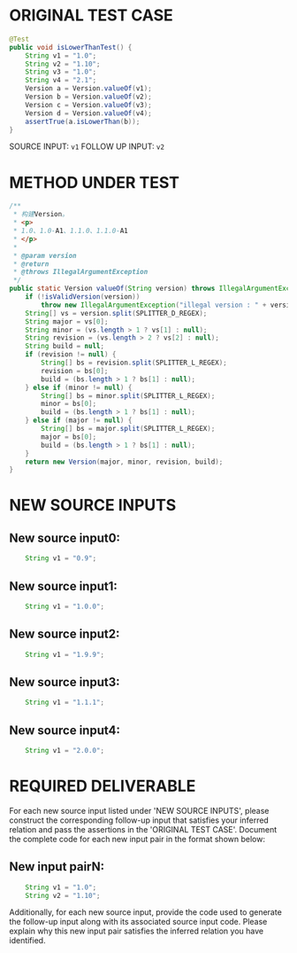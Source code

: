# ORIGINAL TEST CASE
```java
@Test
public void isLowerThanTest() {
    String v1 = "1.0";
    String v2 = "1.10";
    String v3 = "1.0";
    String v4 = "2.1";
    Version a = Version.valueOf(v1);
    Version b = Version.valueOf(v2);
    Version c = Version.valueOf(v3);
    Version d = Version.valueOf(v4);
    assertTrue(a.isLowerThan(b));
}

```
SOURCE INPUT: `v1`
FOLLOW UP INPUT: `v2`


# METHOD UNDER TEST
```java
/**
 * 构建Version。
 * <p>
 * 1.0、1.0-A1、1.1.0、1.1.0-A1
 * </p>
 *
 * @param version
 * @return
 * @throws IllegalArgumentException
 */
public static Version valueOf(String version) throws IllegalArgumentException {
    if (!isValidVersion(version))
        throw new IllegalArgumentException("illegal version : " + version);
    String[] vs = version.split(SPLITTER_D_REGEX);
    String major = vs[0];
    String minor = (vs.length > 1 ? vs[1] : null);
    String revision = (vs.length > 2 ? vs[2] : null);
    String build = null;
    if (revision != null) {
        String[] bs = revision.split(SPLITTER_L_REGEX);
        revision = bs[0];
        build = (bs.length > 1 ? bs[1] : null);
    } else if (minor != null) {
        String[] bs = minor.split(SPLITTER_L_REGEX);
        minor = bs[0];
        build = (bs.length > 1 ? bs[1] : null);
    } else if (major != null) {
        String[] bs = major.split(SPLITTER_L_REGEX);
        major = bs[0];
        build = (bs.length > 1 ? bs[1] : null);
    }
    return new Version(major, minor, revision, build);
}

```


# NEW SOURCE INPUTS
## New source input0:
```java
    String v1 = "0.9";
```

## New source input1:
```java
    String v1 = "1.0.0";
```

## New source input2:
```java
    String v1 = "1.9.9";
```

## New source input3:
```java
    String v1 = "1.1.1";
```

## New source input4:
```java
    String v1 = "2.0.0";
```



# REQUIRED DELIVERABLE
For each new source input listed under 'NEW SOURCE INPUTS', please construct the corresponding follow-up input that satisfies your inferred relation and pass the assertions in the 'ORIGINAL TEST CASE'. Document the complete code for each new input pair in the format shown below:
## New input pairN:
```java
    String v1 = "1.0";
    String v2 = "1.10";
```

Additionally, for each new source input, provide the code used to generate the follow-up input along with its associated source input code. Please explain why this new input pair satisfies the inferred relation you have identified.